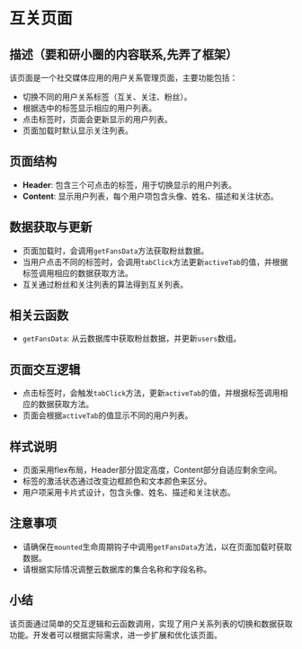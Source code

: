 # 互关页面

## 描述（要和研小圈的内容联系,先弄了框架）

该页面是一个社交媒体应用的用户关系管理页面，主要功能包括：

- 切换不同的用户关系标签（互关、关注、粉丝）。
- 根据选中的标签显示相应的用户列表。
- 点击标签时，页面会更新显示的用户列表。
- 页面加载时默认显示关注列表。

## 页面结构

- **Header**: 包含三个可点击的标签，用于切换显示的用户列表。
- **Content**: 显示用户列表，每个用户项包含头像、姓名、描述和关注状态。

## 数据获取与更新

- 页面加载时，会调用`getFansData`方法获取粉丝数据。
- 当用户点击不同的标签时，会调用`tabClick`方法更新`activeTab`的值，并根据标签调用相应的数据获取方法。
- 互关通过粉丝和关注列表的算法得到互关列表。

## 相关云函数

- `getFansData`: 从云数据库中获取粉丝数据，并更新`users`数组。

## 页面交互逻辑

- 点击标签时，会触发`tabClick`方法，更新`activeTab`的值，并根据标签调用相应的数据获取方法。
- 页面会根据`activeTab`的值显示不同的用户列表。

## 样式说明

- 页面采用flex布局，Header部分固定高度，Content部分自适应剩余空间。
- 标签的激活状态通过改变边框颜色和文本颜色来区分。
- 用户项采用卡片式设计，包含头像、姓名、描述和关注状态。

## 注意事项

- 请确保在`mounted`生命周期钩子中调用`getFansData`方法，以在页面加载时获取数据。
- 请根据实际情况调整云数据库的集合名称和字段名称。

## 小结

该页面通过简单的交互逻辑和云函数调用，实现了用户关系列表的切换和数据获取功能。开发者可以根据实际需求，进一步扩展和优化该页面。